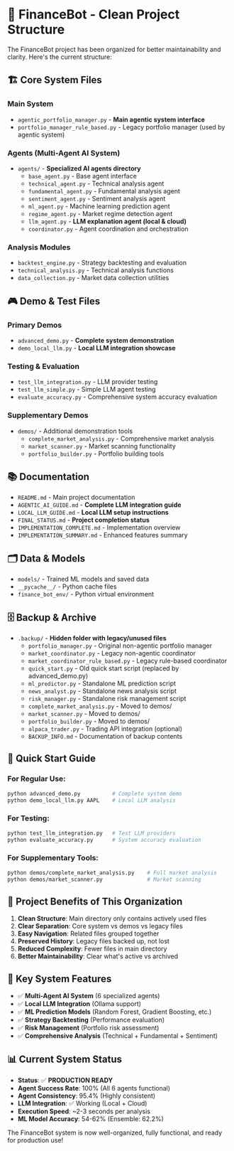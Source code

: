 # 📁 FinanceBot - Clean Project Structure

The FinanceBot project has been organized for better maintainability and clarity. Here's the current structure:

## 🏗️ **Core System Files**

### Main System
- `agentic_portfolio_manager.py` - **Main agentic system interface**
- `portfolio_manager_rule_based.py` - Legacy portfolio manager (used by agentic system)

### Agents (Multi-Agent AI System)
- `agents/` - **Specialized AI agents directory**
  - `base_agent.py` - Base agent interface
  - `technical_agent.py` - Technical analysis agent
  - `fundamental_agent.py` - Fundamental analysis agent
  - `sentiment_agent.py` - Sentiment analysis agent
  - `ml_agent.py` - Machine learning prediction agent
  - `regime_agent.py` - Market regime detection agent
  - `llm_agent.py` - **LLM explanation agent (local & cloud)**
  - `coordinator.py` - Agent coordination and orchestration

### Analysis Modules
- `backtest_engine.py` - Strategy backtesting and evaluation
- `technical_analysis.py` - Technical analysis functions
- `data_collection.py` - Market data collection utilities

## 🎮 **Demo & Test Files**

### Primary Demos
- `advanced_demo.py` - **Complete system demonstration**
- `demo_local_llm.py` - **Local LLM integration showcase**

### Testing & Evaluation
- `test_llm_integration.py` - LLM provider testing
- `test_llm_simple.py` - Simple LLM agent testing
- `evaluate_accuracy.py` - Comprehensive system accuracy evaluation

### Supplementary Demos
- `demos/` - Additional demonstration tools
  - `complete_market_analysis.py` - Comprehensive market analysis
  - `market_scanner.py` - Market scanning functionality
  - `portfolio_builder.py` - Portfolio building tools

## 📚 **Documentation**

- `README.md` - Main project documentation
- `AGENTIC_AI_GUIDE.md` - **Complete LLM integration guide**
- `LOCAL_LLM_GUIDE.md` - **Local LLM setup instructions**
- `FINAL_STATUS.md` - **Project completion status**
- `IMPLEMENTATION_COMPLETE.md` - Implementation overview
- `IMPLEMENTATION_SUMMARY.md` - Enhanced features summary

## 🗂️ **Data & Models**

- `models/` - Trained ML models and saved data
- `__pycache__/` - Python cache files
- `finance_bot_env/` - Python virtual environment

## 🗄️ **Backup & Archive**

- `.backup/` - **Hidden folder with legacy/unused files**
  - `portfolio_manager.py` - Original non-agentic portfolio manager
  - `market_coordinator.py` - Legacy non-agentic coordinator
  - `market_coordinator_rule_based.py` - Legacy rule-based coordinator  
  - `quick_start.py` - Old quick start script (replaced by advanced_demo.py)
  - `ml_predictor.py` - Standalone ML prediction script
  - `news_analyst.py` - Standalone news analysis script
  - `risk_manager.py` - Standalone risk management script
  - `complete_market_analysis.py` - Moved to demos/
  - `market_scanner.py` - Moved to demos/
  - `portfolio_builder.py` - Moved to demos/
  - `alpaca_trader.py` - Trading API integration (optional)
  - `BACKUP_INFO.md` - Documentation of backup contents

## 🚀 **Quick Start Guide**

### For Regular Use:
```bash
python advanced_demo.py          # Complete system demo
python demo_local_llm.py AAPL    # Local LLM analysis
```

### For Testing:
```bash
python test_llm_integration.py   # Test LLM providers
python evaluate_accuracy.py      # System accuracy evaluation
```

### For Supplementary Tools:
```bash
python demos/complete_market_analysis.py    # Full market analysis
python demos/market_scanner.py              # Market scanning
```

## 🎯 **Project Benefits of This Organization**

1. **Clean Structure**: Main directory only contains actively used files
2. **Clear Separation**: Core system vs demos vs legacy files
3. **Easy Navigation**: Related files grouped together
4. **Preserved History**: Legacy files backed up, not lost
5. **Reduced Complexity**: Fewer files in main directory
6. **Better Maintainability**: Clear what's active vs archived

## 🔧 **Key System Features**

- ✅ **Multi-Agent AI System** (6 specialized agents)
- ✅ **Local LLM Integration** (Ollama support)
- ✅ **ML Prediction Models** (Random Forest, Gradient Boosting, etc.)
- ✅ **Strategy Backtesting** (Performance evaluation)
- ✅ **Risk Management** (Portfolio risk assessment)
- ✅ **Comprehensive Analysis** (Technical + Fundamental + Sentiment)

## 📊 **Current System Status**

- **Status**: ✅ **PRODUCTION READY**
- **Agent Success Rate**: 100% (All 6 agents functional)
- **Agent Consistency**: 95.4% (Highly consistent)
- **LLM Integration**: ✅ Working (Local + Cloud)
- **Execution Speed**: ~2-3 seconds per analysis
- **ML Model Accuracy**: 54-62% (Ensemble: 62.2%)

The FinanceBot system is now well-organized, fully functional, and ready for production use!
